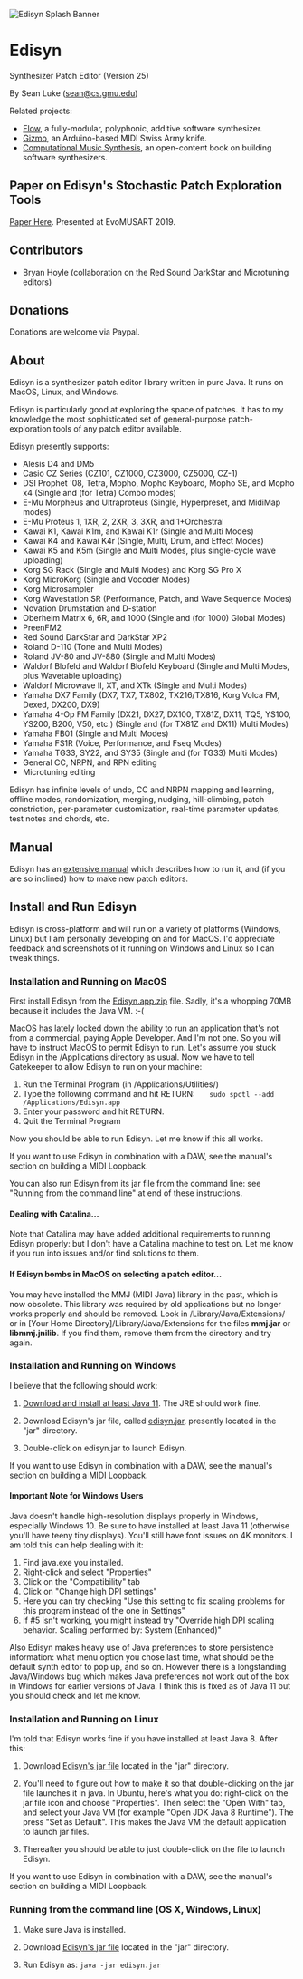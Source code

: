 ![Edisyn Splash Banner](https://raw.githubusercontent.com/eclab/edisyn/master/pics/Banner.png)

# Edisyn
Synthesizer Patch Editor (Version 25)

By Sean Luke (sean@cs.gmu.edu)

Related projects:  

* [Flow](https://github.com/eclab/flow), a fully-modular, polyphonic, additive software synthesizer.
* [Gizmo](https://cs.gmu.edu/~sean/projects/gizmo/), an Arduino-based MIDI Swiss Army knife.
* [Computational Music Synthesis](https://cs.gmu.edu/~sean/book/synthesis/), an open-content book on building software synthesizers.

## Paper on Edisyn's Stochastic Patch Exploration Tools

[Paper Here](https://cs.gmu.edu/~sean/papers/evomusart19.pdf).  Presented at EvoMUSART 2019.

## Contributors

* Bryan Hoyle (collaboration on the Red Sound DarkStar and Microtuning editors)

## Donations

Donations are welcome via Paypal.

## About

Edisyn is a synthesizer patch editor library written in pure Java.   It runs on MacOS, Linux, and Windows.  

Edisyn is particularly good at exploring the space of patches.  It has to my knowledge the most sophisticated set of general-purpose patch-exploration tools of any patch editor available.

Edisyn presently supports:

* Alesis D4 and DM5 
* Casio CZ Series (CZ101, CZ1000, CZ3000, CZ5000, CZ-1)
* DSI Prophet '08, Tetra, Mopho, Mopho Keyboard, Mopho SE, and Mopho x4 (Single and (for Tetra) Combo modes)
* E-Mu Morpheus and Ultraproteus (Single, Hyperpreset, and MidiMap modes)
* E-Mu Proteus 1, 1XR, 2, 2XR, 3, 3XR, and 1+Orchestral
* Kawai K1, Kawai K1m, and Kawai K1r (Single and Multi Modes)
* Kawai K4 and Kawai K4r (Single, Multi, Drum, and Effect Modes)
* Kawai K5 and K5m (Single and Multi Modes, plus single-cycle wave uploading)
* Korg SG Rack (Single and Multi Modes) and Korg SG Pro X
* Korg MicroKorg (Single and Vocoder Modes)
* Korg Microsampler
* Korg Wavestation SR (Performance, Patch, and Wave Sequence Modes)
* Novation Drumstation and D-station
* Oberheim Matrix 6, 6R, and 1000 (Single and (for 1000) Global Modes) 
* PreenFM2
* Red Sound DarkStar and DarkStar XP2
* Roland D-110 (Tone and Multi Modes)
* Roland JV-80 and JV-880 (Single and Multi Modes)
* Waldorf Blofeld and Waldorf Blofeld Keyboard (Single and Multi Modes, plus Wavetable uploading)
* Waldorf Microwave II, XT, and XTk (Single and Multi Modes)
* Yamaha DX7 Family (DX7, TX7, TX802, TX216/TX816, Korg Volca FM, Dexed, DX200, DX9)
* Yamaha 4-Op FM Family (DX21, DX27, DX100, TX81Z, DX11, TQ5, YS100, YS200, B200, V50, etc.) (Single and (for TX81Z and DX11) Multi Modes)
* Yamaha FB01 (Single and Multi Modes)
* Yamaha FS1R (Voice, Performance, and Fseq Modes)
* Yamaha TG33, SY22, and SY35 (Single and (for TG33) Multi Modes)
* General CC, NRPN, and RPN editing
* Microtuning editing

Edisyn has infinite levels of undo, CC and NRPN mapping and learning, offline modes, randomization, merging, nudging, hill-climbing, patch constriction, per-parameter customization, real-time parameter updates, test notes and chords, etc.

## Manual

Edisyn has an [extensive manual](https://cs.gmu.edu/~eclab/projects/edisyn/Edisyn.pdf) which describes how to run it, and (if you are so inclined) how to make new patch editors.

## Install and Run Edisyn

Edisyn is cross-platform and will run on a variety of platforms (Windows, Linux) but I am personally developing on and for MacOS.  I'd appreciate feedback and screenshots of it running on Windows and Linux so I can tweak things.


### Installation and Running on MacOS

First install Edisyn from the [Edisyn.app.zip](https://cs.gmu.edu/~eclab/projects/edisyn/Edisyn.app.zip) file.  Sadly, it's a whopping 70MB because it includes the Java VM.  :-(

MacOS has lately locked down the ability to run an application that's not from a commercial, paying Apple Developer.  And I'm not one.  So you will have to instruct MacOS to permit Edisyn to run.  Let's assume you stuck Edisyn in the /Applications directory as usual.  Now we have to tell Gatekeeper to allow Edisyn to run on your machine:

1. Run the Terminal Program (in /Applications/Utilities/)
2. Type the following command and hit RETURN: `   sudo spctl --add /Applications/Edisyn.app`
4. Enter your password and hit RETURN.
5. Quit the Terminal Program

Now you should be able to run Edisyn.  Let me know if this all works.

If you want to use Edisyn in combination with a DAW, see the manual's section on building a MIDI Loopback.

You can also run Edisyn from its jar file from the command line: see "Running from the command line" at end of these instructions. 

#### Dealing with Catalina...

Note that Catalina may have added additional requirements to running Edisyn properly: but I don't have a Catalina machine to test on.  Let me know if you run into issues and/or find solutions to them.


#### If Edisyn bombs in MacOS on selecting a patch editor...

You may have installed the MMJ (MIDI Java) library in the past, which is now obsolete.  This library was required by old applications but no longer works properly and should be removed.  Look in /Library/Java/Extensions/ or in \[Your Home Directory\]/Library/Java/Extensions for the files **mmj.jar** or **libmmj.jnilib**.  If you find them, remove them from the directory and try again.


### Installation and Running on Windows

I believe that the following should work:

1. [Download and install at least Java 11](http://www.oracle.com/technetwork/java/javase/downloads/index.html).  The JRE should work fine.

2. Download Edisyn's jar file, called [edisyn.jar](https://cs.gmu.edu/~eclab/projects/edisyn/edisyn.jar), presently located in the "jar" directory.

3. Double-click on edisyn.jar to launch Edisyn.

If you want to use Edisyn in combination with a DAW, see the manual's section on building a MIDI Loopback.

#### Important Note for Windows Users

Java doesn't handle high-resolution displays properly in Windows, especially Windows 10.  Be sure to have installed at least Java 11 (otherwise you'll have teeny tiny displays).  You'll still have font issues on 4K monitors.  I am told this can help dealing with it:

1. Find java.exe you installed.
2. Right-click and select "Properties"
3. Click on the "Compatibility" tab
4. Click on "Change high DPI settings"
5. Here you can try checking "Use this setting to fix scaling problems for this program instead of the one in Settings"
6. If #5 isn't working, you might instead try "Override high DPI scaling behavior.  Scaling performed by: System (Enhanced)"

Also Edisyn makes heavy use of Java preferences to store persistence information: what menu option you chose last time, what should be the default synth editor to pop up, and so on.  However there is a longstanding Java/Windows bug which makes Java preferences not work out of the box in Windows for earlier versions of Java.  I think this is fixed as of Java 11 but you should check and let me know.


### Installation and Running on Linux

I'm told that Edisyn works fine if you have installed at least Java 8.  After this:

1. Download [Edisyn's jar file](https://cs.gmu.edu/~eclab/projects/edisyn/edisyn.jar) located in the "jar" directory.

2. You'll need to figure out how to make it so that double-clicking on the jar file launches it in java.  In Ubuntu, here's what you do: right-click on the jar file icon and choose "Properties".  Then select the "Open With" tab, and select your Java VM (for example "Open JDK Java 8 Runtime").  The press "Set as Default".  This makes the Java VM the default application to launch jar files.

3. Thereafter you should be able to just double-click on the file to launch Edisyn.

If you want to use Edisyn in combination with a DAW, see the manual's section on building a MIDI Loopback.



### Running from the command line (OS X, Windows, Linux)

1. Make sure Java is installed.

2. Download [Edisyn's jar file](https://cs.gmu.edu/~eclab/projects/edisyn/edisyn.jar) located in the "jar" directory.

3. Run Edisyn as:   `java -jar edisyn.jar`



